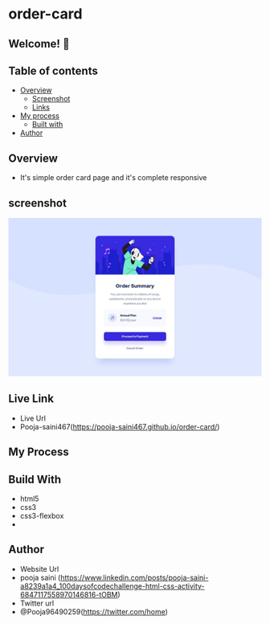 # order-card

## Welcome! 👋

## Table of contents

- [Overview](#overview)
  - [Screenshot](#screenshot)
  - [Links](#links)
- [My process](#my-process)
  - [Built with](#built-with)
- [Author](#author)

## Overview 
- It's simple order card page and it's complete responsive

## screenshot
<img src="https://github.com/Pooja-saini467/order-card/blob/master/order-summary-component-main/design/desktop-design.jpg">



## Live Link
- Live Url
- Pooja-saini467(https://pooja-saini467.github.io/order-card/)


## My Process
## Build With
- html5
- css3
- css3-flexbox
- 
## Author
- Website Url
- pooja saini (https://www.linkedin.com/posts/pooja-saini-a8239a1a4_100daysofcodechallenge-html-css-activity-6847117558970146816-tOBM)
- Twitter url
- @Pooja96490259(https://twitter.com/home)

